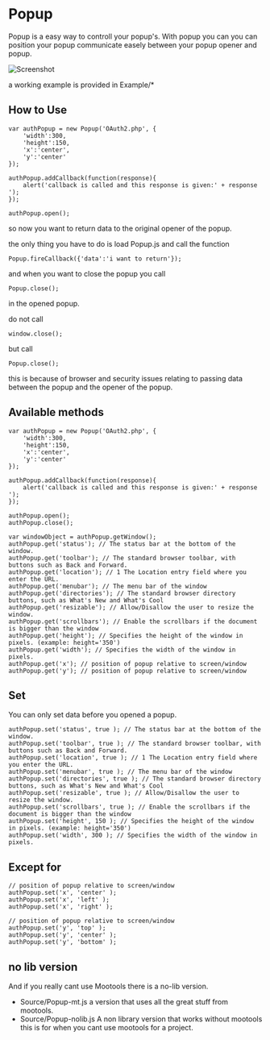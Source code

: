 Popup
===========

Popup is a easy way to controll your popup's. With popup you can you can position your popup communicate easely between your popup opener and popup. 

![Screenshot](https://github.com/mientjan/Popup/raw/master/screenshot.png)

a working example is provided in Example/*

How to Use
----------

	var authPopup = new Popup('OAuth2.php', {
		'width':300,
		'height':150,
		'x':'center', 
		'y':'center' 
	});

	authPopup.addCallback(function(response){
		alert('callback is called and this response is given:' + response ');
	});

	authPopup.open();

so now you want to return data to the original opener of the popup.

the only thing you have to do is load Popup.js and call the function 

	Popup.fireCallback({'data':'i want to return'});

and when you want to close the popup you call 

	Popup.close(); 

in the opened popup.

do not call 

	window.close(); 

but call 

	Popup.close(); 

this is because of browser and security issues relating to passing data 
between the popup and the opener of the popup.

Available methods
-----------------

    var authPopup = new Popup('OAuth2.php', {
        'width':300,
        'height':150,
        'x':'center', 
        'y':'center' 
    });

    authPopup.addCallback(function(response){
        alert('callback is called and this response is given:' + response ');
    });

    authPopup.open();
    authPopup.close();

    var windowObject = authPopup.getWindow();
    authPopup.get('status'); // The status bar at the bottom of the window.
    authPopup.get('toolbar'); // The standard browser toolbar, with buttons such as Back and Forward.
	authPopup.get('location'); // 1 The Location entry field where you enter the URL.
	authPopup.get('menubar'); // The menu bar of the window
	authPopup.get('directories'); // The standard browser directory buttons, such as What's New and What's Cool
	authPopup.get('resizable'); // Allow/Disallow the user to resize the window.
	authPopup.get('scrollbars'); // Enable the scrollbars if the document is bigger than the window
	authPopup.get('height'); // Specifies the height of the window in pixels. (example: height='350')
	authPopup.get('width'); // Specifies the width of the window in pixels.
	authPopup.get('x'); // position of popup relative to screen/window
	authPopup.get('y'); // position of popup relative to screen/window


Set
---

You can only set data before you opened a popup.

	authPopup.set('status', true ); // The status bar at the bottom of the window.
	authPopup.set('toolbar', true ); // The standard browser toolbar, with buttons such as Back and Forward.
	authPopup.set('location', true ); // 1 The Location entry field where you enter the URL.
	authPopup.set('menubar', true ); // The menu bar of the window
	authPopup.set('directories', true ); // The standard browser directory buttons, such as What's New and What's Cool
	authPopup.set('resizable', true ); // Allow/Disallow the user to resize the window.
	authPopup.set('scrollbars', true ); // Enable the scrollbars if the document is bigger than the window
	authPopup.set('height', 150 ); // Specifies the height of the window in pixels. (example: height='350')
	authPopup.set('width', 300 ); // Specifies the width of the window in pixels.


Except for 
----------

	// position of popup relative to screen/window
	authPopup.set('x', 'center' ); 
	authPopup.set('x', 'left' ); 
	authPopup.set('x', 'right' );
	
	// position of popup relative to screen/window
	authPopup.set('y', 'top' ); 
	authPopup.set('y', 'center' ); 
	authPopup.set('y', 'bottom' ); 


no lib version
--------------

And if you really cant use Mootools there is a no-lib version.

* Source/Popup-mt.js a version that uses all the great stuff from mootools.
* Source/Popup-nolib.js A non library version that works without mootools this is for when you cant use mootools for a project.